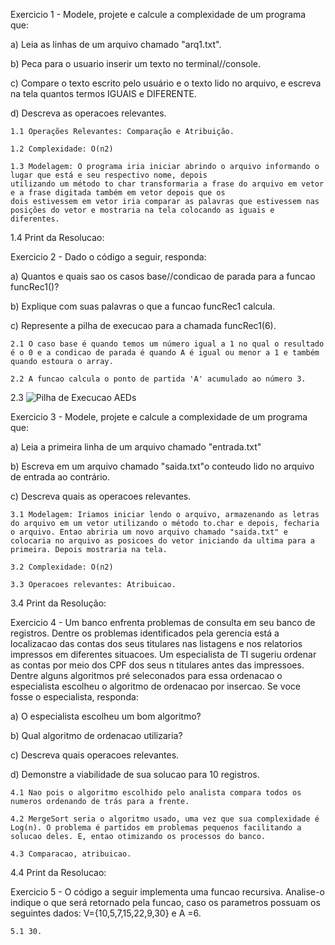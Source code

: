 Exercicio 1 - Modele, projete e calcule a complexidade de um programa que:

a) Leia as linhas de um arquivo chamado "arq1.txt".

b) Peca para o usuario inserir um texto no terminal//console.

c) Compare o texto escrito pelo usuário e o texto lido no arquivo, e escreva na tela quantos termos IGUAIS e DIFERENTE.

d) Descreva as operacoes relevantes.
    
    1.1 Operações Relevantes: Comparação e Atribuição.

    1.2 Complexidade: O(n2)

    1.3 Modelagem: O programa iria iniciar abrindo o arquivo informando o lugar que está e seu respectivo nome, depois 
    utilizando um método to char transformaria a frase do arquivo em vetor e a frase digitada também em vetor depois que os 
    dois estivessem em vetor iria comparar as palavras que estivessem nas posições do vetor e mostraria na tela colocando as iguais e diferentes.

1.4 Print da Resolucao:

Exercicio 2 - Dado o código a seguir, responda:

a) Quantos e quais sao os casos base//condicao de parada para a funcao funcRec1()?

b) Explique com suas palavras o que a funcao funcRec1 calcula.

c) Represente a pilha de execucao para a chamada funcRec1(6).

    2.1 O caso base é quando temos um número igual a 1 no qual o resultado é o 0 e a condicao de parada é quando A é igual ou menor a 1 e também quando estoura o array.

    2.2 A funcao calcula o ponto de partida 'A' acumulado ao número 3. 

2.3 ![Pilha de Execucao AEDs](https://user-images.githubusercontent.com/101759772/197531988-d92f7dc7-0869-4574-a199-42ad81fbd0a2.jpg)
  
Exercicio 3 - Modele, projete e calcule a complexidade de um programa que:

a) Leia a primeira linha de um arquivo chamado "entrada.txt"

b) Escreva em um arquivo chamado "saida.txt"o conteudo lido no arquivo de entrada ao contrário.

c) Descreva quais as operacoes relevantes.

    3.1 Modelagem: Iriamos iniciar lendo o arquivo, armazenando as letras do arquivo em um vetor utilizando o método to.char e depois, fecharia o arquivo. Entao abriria um novo arquivo chamado "saida.txt" e colocaria no arquivo as posicoes do vetor iniciando da ultima para a primeira. Depois mostraria na tela.

    3.2 Complexidade: O(n2)

    3.3 Operacoes relevantes: Atribuicao.
    
3.4 Print da Resolução:

Exercicio 4 - Um banco enfrenta problemas de consulta em seu banco de registros. Dentre os problemas identificados pela gerencia está a localizacao das contas dos seus titulares nas listagens e nos relatorios impressos em diferentes situacoes. Um especialista de TI sugeriu ordenar as contas por meio dos CPF dos seus n titulares antes das impressoes. Dentre alguns algoritmos pré seleconados para essa ordenacao o especialista escolheu o algoritmo de ordenacao por insercao. Se voce fosse o especialista, responda:

a) O especialista escolheu um bom algoritmo?

b) Qual algoritmo de ordenacao utilizaria?

c) Descreva quais operacoes relevantes.

d) Demonstre a viabilidade de sua solucao para 10 registros.

    4.1 Nao pois o algoritmo escolhido pelo analista compara todos os numeros ordenando de trás para a frente.

    4.2 MergeSort seria o algoritmo usado, uma vez que sua complexidade é Log(n). O problema é partidos em problemas pequenos facilitando a solucao deles. E, entao otimizando os processos do banco.

    4.3 Comparacao, atribuicao.

4.4 Print da Resolucao: 

Exercicio 5 - O código a seguir implementa uma funcao recursiva. Analise-o indique o que será retornado pela funcao, caso os parametros possuam os seguintes dados: V={10,5,7,15,22,9,30} e A =6.

    5.1 30.



